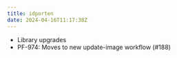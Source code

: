```yaml
---
title: idporten
date: 2024-04-16T11:17:38Z
---
```

- Library upgrades
- PF-974: Moves to new update-image workflow (#188)

